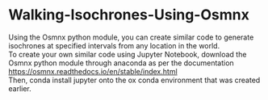 # Walking-Isochrones-Using-Osmnx
Using the Osmnx python module, you can create similar code to generate isochrones at specified intervals from any location in the world.
<br> To create your own similar code using Jupyter Notebook, download the Osmnx python module through anaconda as per the documentation https://osmnx.readthedocs.io/en/stable/index.html
<br> Then, conda install jupyter onto the ox conda environment that was created earlier.
